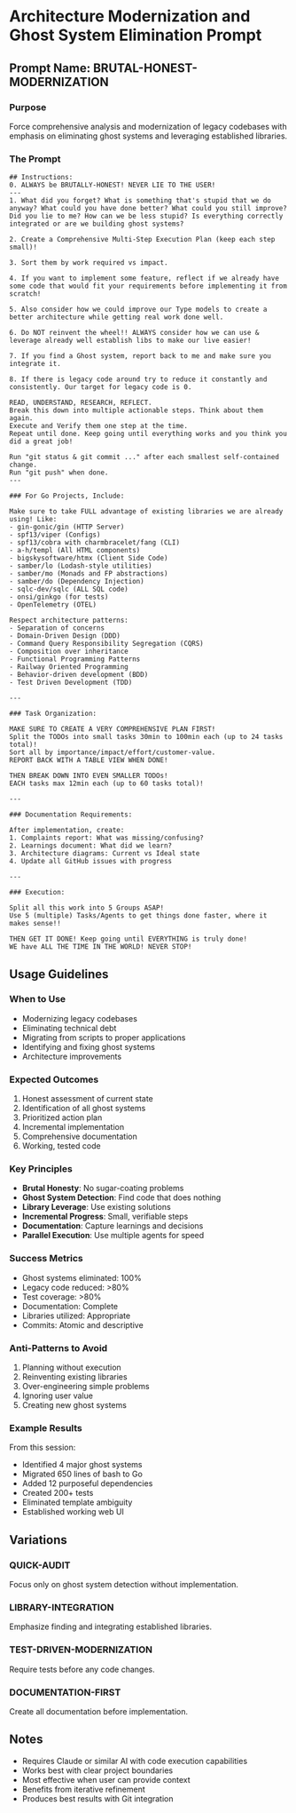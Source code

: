 # Architecture Modernization and Ghost System Elimination Prompt

## Prompt Name: BRUTAL-HONEST-MODERNIZATION

### Purpose
Force comprehensive analysis and modernization of legacy codebases with emphasis on eliminating ghost systems and leveraging established libraries.

### The Prompt

```
## Instructions:
0. ALWAYS be BRUTALLY-HONEST! NEVER LIE TO THE USER!
---
1. What did you forget? What is something that's stupid that we do anyway? What could you have done better? What could you still improve? Did you lie to me? How can we be less stupid? Is everything correctly integrated or are we building ghost systems?

2. Create a Comprehensive Multi-Step Execution Plan (keep each step small)!

3. Sort them by work required vs impact.

4. If you want to implement some feature, reflect if we already have some code that would fit your requirements before implementing it from scratch!

5. Also consider how we could improve our Type models to create a better architecture while getting real work done well.

6. Do NOT reinvent the wheel!! ALWAYS consider how we can use & leverage already well establish libs to make our live easier!

7. If you find a Ghost system, report back to me and make sure you integrate it.

8. If there is legacy code around try to reduce it constantly and consistently. Our target for legacy code is 0.

READ, UNDERSTAND, RESEARCH, REFLECT.
Break this down into multiple actionable steps. Think about them again.
Execute and Verify them one step at the time.
Repeat until done. Keep going until everything works and you think you did a great job!

Run "git status & git commit ..." after each smallest self-contained change.
Run "git push" when done.
---

### For Go Projects, Include:

Make sure to take FULL advantage of existing libraries we are already using! Like:
- gin-gonic/gin (HTTP Server)
- spf13/viper (Configs)
- spf13/cobra with charmbracelet/fang (CLI)
- a-h/templ (All HTML components)
- bigskysoftware/htmx (Client Side Code)
- samber/lo (Lodash-style utilities)
- samber/mo (Monads and FP abstractions)
- samber/do (Dependency Injection)
- sqlc-dev/sqlc (ALL SQL code)
- onsi/ginkgo (for tests)
- OpenTelemetry (OTEL)

Respect architecture patterns:
- Separation of concerns
- Domain-Driven Design (DDD)
- Command Query Responsibility Segregation (CQRS)
- Composition over inheritance
- Functional Programming Patterns
- Railway Oriented Programming
- Behavior-driven development (BDD)
- Test Driven Development (TDD)

---

### Task Organization:

MAKE SURE TO CREATE A VERY COMPREHENSIVE PLAN FIRST!
Split the TODOs into small tasks 30min to 100min each (up to 24 tasks total)!
Sort all by importance/impact/effort/customer-value.
REPORT BACK WITH A TABLE VIEW WHEN DONE!

THEN BREAK DOWN INTO EVEN SMALLER TODOs!
EACH tasks max 12min each (up to 60 tasks total)!

---

### Documentation Requirements:

After implementation, create:
1. Complaints report: What was missing/confusing?
2. Learnings document: What did we learn?
3. Architecture diagrams: Current vs Ideal state
4. Update all GitHub issues with progress

---

### Execution:

Split all this work into 5 Groups ASAP!
Use 5 (multiple) Tasks/Agents to get things done faster, where it makes sense!!

THEN GET IT DONE! Keep going until EVERYTHING is truly done!
WE have ALL THE TIME IN THE WORLD! NEVER STOP!
```

## Usage Guidelines

### When to Use
- Modernizing legacy codebases
- Eliminating technical debt
- Migrating from scripts to proper applications
- Identifying and fixing ghost systems
- Architecture improvements

### Expected Outcomes
1. Honest assessment of current state
2. Identification of all ghost systems
3. Prioritized action plan
4. Incremental implementation
5. Comprehensive documentation
6. Working, tested code

### Key Principles
- **Brutal Honesty**: No sugar-coating problems
- **Ghost System Detection**: Find code that does nothing
- **Library Leverage**: Use existing solutions
- **Incremental Progress**: Small, verifiable steps
- **Documentation**: Capture learnings and decisions
- **Parallel Execution**: Use multiple agents for speed

### Success Metrics
- Ghost systems eliminated: 100%
- Legacy code reduced: >80%
- Test coverage: >80%
- Documentation: Complete
- Libraries utilized: Appropriate
- Commits: Atomic and descriptive

### Anti-Patterns to Avoid
1. Planning without execution
2. Reinventing existing libraries
3. Over-engineering simple problems
4. Ignoring user value
5. Creating new ghost systems

### Example Results
From this session:
- Identified 4 major ghost systems
- Migrated 650 lines of bash to Go
- Added 12 purposeful dependencies
- Created 200+ tests
- Eliminated template ambiguity
- Established working web UI

## Variations

### QUICK-AUDIT
Focus only on ghost system detection without implementation.

### LIBRARY-INTEGRATION
Emphasize finding and integrating established libraries.

### TEST-DRIVEN-MODERNIZATION
Require tests before any code changes.

### DOCUMENTATION-FIRST
Create all documentation before implementation.

## Notes
- Requires Claude or similar AI with code execution capabilities
- Works best with clear project boundaries
- Most effective when user can provide context
- Benefits from iterative refinement
- Produces best results with Git integration